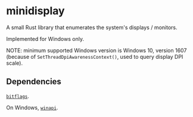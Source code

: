 # minidisplay

A small Rust library that enumerates the system's displays / monitors.

Implemented for Windows only.

NOTE: minimum supported Windows version is Windows 10, version 1607 (because of `SetThreadDpiAwarenessContext()`, used to query display DPI scale).

## Dependencies

[`bitflags`](http://crates.io/crates/bitflags).

On Windows, [`winapi`](http://crates.io/crates/winapi).